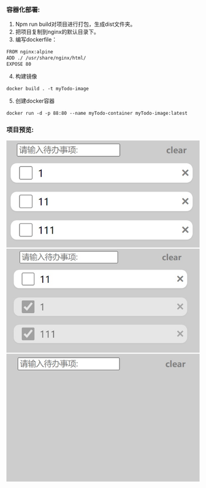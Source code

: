 ### 容器化部署:
1. Npm run build对项目进行打包，生成dist文件夹。
2. 把项目复制到nginx的默认目录下。
3. 编写dockerfile：
```
FROM nginx:alpine
ADD ./ /usr/share/nginx/html/
EXPOSE 80
```
4. 构建镜像
```
docker build . -t myTodo-image
```
5. 创建docker容器
```
docker run -d -p 88:80 --name myTodo-container myTodo-image:latest
```

### 项目预览:
![alt 属性文本](https://github.com/Etina9/todo/blob/master/docs/add.jpeg)
![alt 属性文本](/docs/done.jpeg)
![alt 属性文本](/docs/clear.jpeg)
